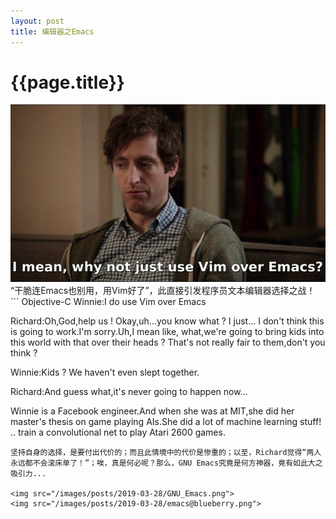 ```yaml
---
layout: post
title: 编辑器之Emacs
---
```

{{page.title}}
===================================
<img src="/images/posts/2019-03-28/EmacsAndVim.jpg">
“干脆连Emacs也别用，用Vim好了”，此直接引发程序员文本编辑器选择之战！
``` Objective-C
Winnie:I do use Vim over Emacs

Richard:Oh,God,help us ! Okay,uh...you know what ? I just...
I don't think this is going to work.I'm sorry.Uh,I mean like,
what,we're going to bring kids into this world with that over 
their heads ? That's not really fair to them,don't you think ?

Winnie:Kids ? We haven't even slept together.

Richard:And guess what,it's never going to happen now...

Winnie is a Facebook engineer.And when she was at MIT,she
did her master's thesis on game playing AIs.She did a lot
of machine learning stuff! .. train a convolutional net 
to play Atari 2600 games.
```
坚持自身的选择，是要付出代价的；而且此情境中的代价是惨重的；以至，Richard觉得“两人永远都不会滚床单了！”；唉，真是何必呢？那么，GNU Emacs究竟是何方神器，竟有如此大之吸引力...

<img src="/images/posts/2019-03-28/GNU_Emacs.png">
<img src="/images/posts/2019-03-28/emacs@blueberry.png">


